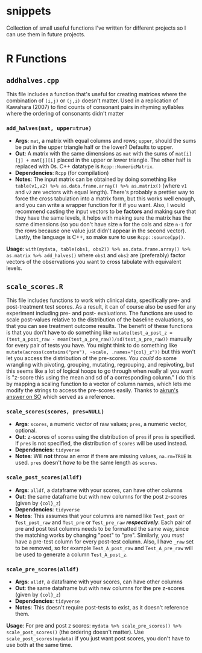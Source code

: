 # snippets
Collection of small useful functions I've written for different projects so I can use them in future projects.

# R Functions

## `addhalves.cpp`
This file includes a function that's useful for creating matrices where the combination of `(i,j)` or `(j,i)` doesn't matter. Used in a replication of Kawahara (2007) to find counts of consonant pairs in rhyming syllables where the ordering of consonants didn't matter

### `add_halves(mat, upper=true)`
  - **Args**: `mat`, a matrix with equal columns and rows; `upper`, should the sums be put in the upper triangle half or the lower? Defaults to upper.
  - **Out**: A matrix with the same dimensions as `mat` with the sums of `mat[i][j] + mat[j][i]` placed in the upper or lower triangle. The other half is replaced with 0s. C++ datatype is `Rcpp::NumericMatrix`.
  - **Dependencies**: `Rcpp` (for compilation)
  - **Notes**: The input matrix can be obtained by doing something like `table(v1,v2) %>% as.data.frame.array() %>% as.matrix()` (where `v1` and `v2` are vectors with equal length). There's probably a prettier way to force the cross tabulation into a matrix form, but this works well enough, and you can write a wrapper function for it if you want. Also, I would recommend casting the input vectors to be **factors** and making sure that they have the same levels, it helps with making sure the matrix has the same dimensions (so you don't have size `n` for the cols and size `n-1` for the rows because one value just didn't appear in the second vector). Lastly, the language is C++, so make sure to use `Rcpp::sourceCpp()`.

**Usage**: `with(mydata, table(obs1, obs2)) %>% as.data.frame.array() %>% as.matrix %>% add_halves()` where `obs1` and `obs2` are (preferably) factor vectors of the observations you want to cross tabulate with equivalent levels.

## `scale_scores.R`
This file includes functions to work with clinical data, specifically pre- and post-treatment test scores. As a result, it can of course also be used for any experiment including pre- and post- evaluations. The functions are used to scale post-values relative to the distribution of the baseline evaluations, so that you can see treatment outcome results. The benefit of these functions is that you don't have to do something like `mutate(test_a_post_z = (test_a_post_raw - mean(test_a_pre_raw))/sd(test_a_pre_raw))` manually for every pair of tests you have. You might think to do something like `mutate(across(contains("pre"), ~scale, .names="{col}_z"))` but this won't let you access the distribution of the pre-scores. You *could* do some wrangling with pivoting, grouping, mutating, regrouping, and repivoting, but this seems like a lot of logical hoops to go through when really all you want is "z-score this using the mean and sd of a corresponding column." I do this by mapping a scaling function to a vector of column names, which lets me modify the strings to access the pre-scores easily. Thanks to [akrun's answer on SO](https://stackoverflow.com/questions/49816669/how-to-use-map-from-purrr-with-dplyrmutate-to-create-multiple-new-columns-base) which served as a reference.
### `scale_scores(scores, pres=NULL)`
  - **Args**: `scores`, a numeric vector of raw values; `pres`, a numeric vector, optional.
  - **Out**: z-scores of `scores` using the distribution of `pres` if `pres` is specified. If `pres` is not specified, the distribution of `scores` will be used instead.
  - **Dependencies**: `tidyverse`
  - **Notes**: Will **not** throw an error if there are missing values, `na.rm=TRUE` is used. `pres` doesn't *have* to be the same length as `scores`.

### `scale_post_scores(alldf)`
  - **Args**: `alldf`, a dataframe with your scores, can have other columns
  - **Out**: the same dataframe but with new columns for the post z-scores (given by `{col}_z`)
  - **Dependencies**: `tidyverse`
  - **Notes**: This assumes that your columns are named like `Test_post` or `Test_post_raw` and `Test_pre` or `Test_pre_raw` ***respectively***. Each pair of pre and post test columns needs to be formatted the same way, since the matching works by changing "post" to "pre". Similarly, you *must* have a pre-test column for every post-test column. Also, I have `_raw` set to be removed, so for example `Test_A_post_raw` and `Test_A_pre_raw` will be used to generate a column `Test_A_post_z`.
  
### `scale_pre_scores(alldf)`
  - **Args**: `alldf`, a dataframe with your scores, can have other columns
  - **Out**: the same dataframe but with new columns for the pre z-scores (given by `{col}_z`)
  - **Dependencies**: `tidyverse`
  - **Notes**: This doesn't require post-tests to exist, as it doesn't reference them.

**Usage**: For pre and post z scores: `mydata %>% scale_pre_scores() %>% scale_post_scores()` (the ordering doesn't matter). Use `scale_post_scores(mydata)` if you just want post scores, you don't have to use both at the same time.
